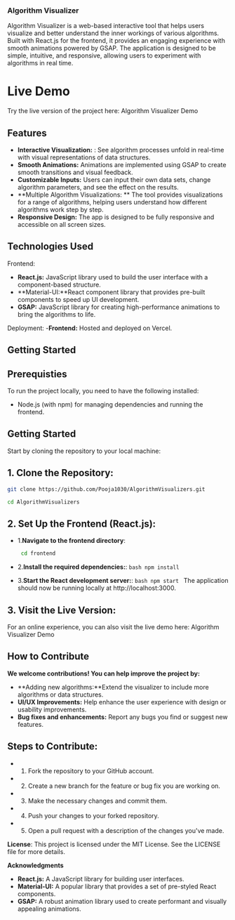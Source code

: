 ### Algorithm Visualizer
Algorithm Visualizer is a web-based interactive tool that helps users visualize and better understand the inner workings of various algorithms. Built with React.js for the frontend, it provides an engaging experience with smooth animations powered by GSAP. The application is designed to be simple, intuitive, and responsive, allowing users to experiment with algorithms in real time.

# Live Demo
Try the live version of the project here:
Algorithm Visualizer Demo

## Features

- **Interactive Visualization:** : See algorithm processes unfold in real-time with visual representations of data structures.
- **Smooth Animations:** Animations are implemented using GSAP to create smooth transitions and visual feedback.
- **Customizable Inputs:** Users can input their own data sets, change algorithm parameters, and see the effect on the results.
- **Multiple Algorithm Visualizations: ** The tool provides visualizations for a range of algorithms, helping users understand how different algorithms work step by step.
- **Responsive Design:** The app is designed to be fully responsive and accessible on all screen sizes.

## Technologies Used

Frontend:

- **React.js:** JavaScript library used to build the user interface with a component-based structure.
- **Material-UI:**React component library that provides pre-built components to speed up UI development.
- **GSAP:** JavaScript library for creating high-performance animations to bring the algorithms to life.

Deployment:
-**Frontend:** Hosted and deployed on Vercel.

## Getting Started

## Prerequisties

To run the project locally, you need to have the following installed:
- Node.js (with npm) for managing dependencies and running the frontend.


## Getting Started

Start by cloning the repository to your local machine:

## 1. Clone the Repository:
   ```bash
   git clone https://github.com/Pooja1030/AlgorithmVisualizers.git
   ```
   ```bash
  cd AlgorithmVisualizers
   ```
## 2. Set Up the Frontend (React.js):

  - 1.**Navigate to the frontend directory**:
    ```bash
     cd frontend
    ```
   - 2.**Install the required dependencies:**:
    ```bash
   npm install
    ```

   - 3.**Start the React development server:**:
    ```bash
    npm start
    ```
The application should now be running locally at http://localhost:3000.

    
## 3. **Visit the Live Version**:
For an online experience, you can also visit the live demo here:
Algorithm Visualizer Demo

    
## How to Contribute

**We welcome contributions! You can help improve the project by:**
- **Adding new algorithms:**Extend the visualizer to include more algorithms or data structures.  
- **UI/UX Improvements:** Help enhance the user experience with design or usability improvements.  
- **Bug fixes and enhancements:** Report any bugs you find or suggest new features.
  

## Steps to Contribute:

- 1. Fork the repository to your GitHub account.  
- 2. Create a new branch for the feature or bug fix you are working on.  
- 3. Make the necessary changes and commit them. 
- 4. Push your changes to your forked repository.  
- 5. Open a pull request with a description of the changes you've made.

**License**: This project is licensed under the MIT License. See the LICENSE file for more details.

**Acknowledgments**
- **React.js:** A JavaScript library for building user interfaces.  
- **Material-UI:** A popular library that provides a set of pre-styled React components.  
- **GSAP:** A robust animation library used to create performant and visually appealing animations.  

  
